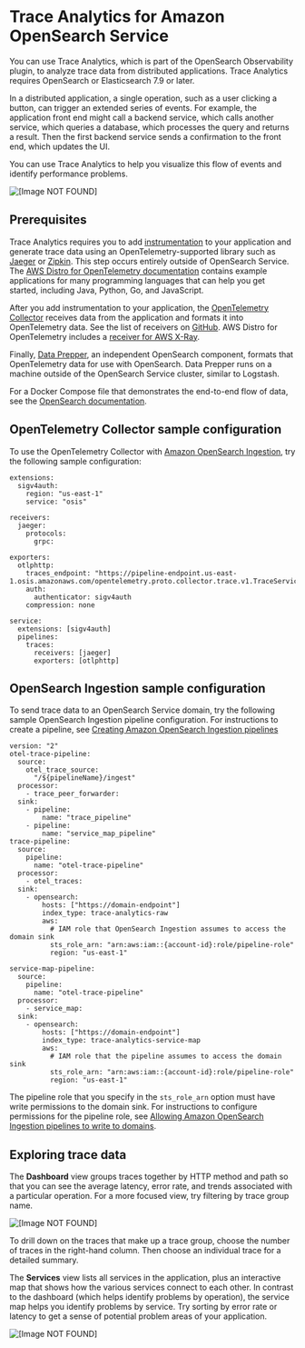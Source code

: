 # Trace Analytics for Amazon OpenSearch Service<a name="trace-analytics"></a>

You can use Trace Analytics, which is part of the OpenSearch Observability plugin, to analyze trace data from distributed applications\. Trace Analytics requires OpenSearch or Elasticsearch 7\.9 or later\.

In a distributed application, a single operation, such as a user clicking a button, can trigger an extended series of events\. For example, the application front end might call a backend service, which calls another service, which queries a database, which processes the query and returns a result\. Then the first backend service sends a confirmation to the front end, which updates the UI\.

You can use Trace Analytics to help you visualize this flow of events and identify performance problems\.

![\[Image NOT FOUND\]](http://docs.aws.amazon.com/opensearch-service/latest/developerguide/images/ta-dashboards-trace.png)

## Prerequisites<a name="trace-prereq"></a>

Trace Analytics requires you to add [instrumentation](https://opentelemetry.io/docs/concepts/instrumenting/) to your application and generate trace data using an OpenTelemetry\-supported library such as [Jaeger](https://www.jaegertracing.io) or [Zipkin](https://zipkin.io)\. This step occurs entirely outside of OpenSearch Service\. The [AWS Distro for OpenTelemetry documentation](https://aws-otel.github.io/docs/introduction) contains example applications for many programming languages that can help you get started, including Java, Python, Go, and JavaScript\.

After you add instrumentation to your application, the [OpenTelemetry Collector](https://aws-otel.github.io/docs/getting-started/collector) receives data from the application and formats it into OpenTelemetry data\. See the list of receivers on [GitHub](https://github.com/open-telemetry/opentelemetry-collector/blob/main/receiver/README.md)\. AWS Distro for OpenTelemetry includes a [receiver for AWS X\-Ray](https://aws-otel.github.io/docs/components/x-ray-receiver)\.

Finally, [Data Prepper](https://opensearch.org/docs/latest/clients/data-prepper/index/), an independent OpenSearch component, formats that OpenTelemetry data for use with OpenSearch\. Data Prepper runs on a machine outside of the OpenSearch Service cluster, similar to Logstash\.

For a Docker Compose file that demonstrates the end\-to\-end flow of data, see the [OpenSearch documentation](https://opensearch.org/docs/latest/clients/data-prepper/get-started/)\.

## OpenTelemetry Collector sample configuration<a name="trace-otc"></a>

To use the OpenTelemetry Collector with [Amazon OpenSearch Ingestion](https://docs.aws.amazon.com/opensearch-service/latest/ingestion/ingestion.html), try the following sample configuration:

```
extensions:
  sigv4auth:
    region: "us-east-1"
    service: "osis"
 
receivers:
  jaeger:
    protocols:
      grpc:
 
exporters:
  otlphttp:
    traces_endpoint: "https://pipeline-endpoint.us-east-1.osis.amazonaws.com/opentelemetry.proto.collector.trace.v1.TraceService/Export"
    auth:
      authenticator: sigv4auth
    compression: none
 
service:
  extensions: [sigv4auth]
  pipelines:
    traces:
      receivers: [jaeger]
      exporters: [otlphttp]
```

## OpenSearch Ingestion sample configuration<a name="trace-dp"></a>

To send trace data to an OpenSearch Service domain, try the following sample OpenSearch Ingestion pipeline configuration\. For instructions to create a pipeline, see [Creating Amazon OpenSearch Ingestion pipelines](https://docs.aws.amazon.com/opensearch-service/latest/ingestion/creating-pipeline.html)

```
version: "2"
otel-trace-pipeline:
  source:
    otel_trace_source:
      "/${pipelineName}/ingest"
  processor:
    - trace_peer_forwarder:
  sink:
    - pipeline:
        name: "trace_pipeline"
    - pipeline:
        name: "service_map_pipeline"
trace-pipeline:
  source:
    pipeline:
      name: "otel-trace-pipeline"
  processor:
    - otel_traces:
  sink:
    - opensearch:
        hosts: ["https://domain-endpoint"]
        index_type: trace-analytics-raw
        aws:
          # IAM role that OpenSearch Ingestion assumes to access the domain sink   
          sts_role_arn: "arn:aws:iam::{account-id}:role/pipeline-role"
          region: "us-east-1"
        
service-map-pipeline:
  source:
    pipeline:
      name: "otel-trace-pipeline"
  processor:
    - service_map:
  sink:
    - opensearch:
        hosts: ["https://domain-endpoint"]
        index_type: trace-analytics-service-map
        aws:
          # IAM role that the pipeline assumes to access the domain sink   
          sts_role_arn: "arn:aws:iam::{account-id}:role/pipeline-role"
          region: "us-east-1"
```

The pipeline role that you specify in the `sts_role_arn` option must have write permissions to the domain sink\. For instructions to configure permissions for the pipeline role, see [Allowing Amazon OpenSearch Ingestion pipelines to write to domains](https://docs.aws.amazon.com/opensearch-service/latest/ingestion/pipeline-domain-access.html#pipeline-access-configure)\.

## Exploring trace data<a name="trace-dashboards"></a>

The **Dashboard** view groups traces together by HTTP method and path so that you can see the average latency, error rate, and trends associated with a particular operation\. For a more focused view, try filtering by trace group name\.

![\[Image NOT FOUND\]](http://docs.aws.amazon.com/opensearch-service/latest/developerguide/images/ta-dashboards-dash.png)

To drill down on the traces that make up a trace group, choose the number of traces in the right\-hand column\. Then choose an individual trace for a detailed summary\.

The **Services** view lists all services in the application, plus an interactive map that shows how the various services connect to each other\. In contrast to the dashboard \(which helps identify problems by operation\), the service map helps you identify problems by service\. Try sorting by error rate or latency to get a sense of potential problem areas of your application\.

![\[Image NOT FOUND\]](http://docs.aws.amazon.com/opensearch-service/latest/developerguide/images/ta-dashboards-services.png)